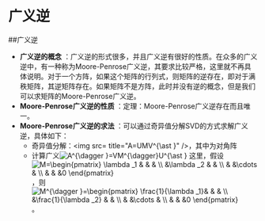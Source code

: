# 广义逆
##广义逆

- **广义逆的概念** ：广义逆的形式很多，并且广义逆有很好的性质。在众多的广义逆中，有一种称为Moore-Penrose广义逆，其要求比较严格，这里就不再具体说明。对于一个方阵，如果这个矩阵的行列式，则矩阵的逆存在，即对于满秩矩阵，其逆矩阵存在。如果矩阵不是方阵，此时并没有逆的概念，但是我们可以求矩阵的Moore-Penrose广义逆。
- **Moore-Penrose广义逆的性质** ：定理：Moore-Penrose广义逆存在而且唯一。
- **Moore-Penrose广义逆的求法** ：可以通过奇异值分解SVD的方式求解广义逆，具体如下：
    - 奇异值分解：<img src= title="A=UMV^{\ast }" />，其中为对角阵
    - 计算广义<img src="https://latex.codecogs.com/gif.latex?A^{\dagger&space;}=VM^{\dagger}U^{\ast&space;}" title="A^{\dagger }=VM^{\dagger}U^{\ast }" />
这里，假设<img src="https://latex.codecogs.com/gif.latex?M=\begin{pmatrix}&space;\lambda&space;_1&space;&&space;&&space;&&space;\\&space;&\lambda&space;_2&space;&&space;&&space;\\&space;&&space;&\cdots&space;&&space;\\&space;&&space;&&space;&0&space;\end{pmatrix}" title="M=\begin{pmatrix} \lambda _1 & & & \\ &\lambda _2 & & \\ & &\cdots & \\ & & &0 \end{pmatrix}" />，则<img src="https://latex.codecogs.com/gif.latex?M^{\dagger&space;}=\begin{pmatrix}&space;\frac{1}{\lambda&space;_1}&&space;&&space;&&space;\\&space;&\frac{1}{\lambda&space;_2}&space;&&space;&&space;\\&space;&&space;&\cdots&space;&&space;\\&space;&&space;&&space;&0&space;\end{pmatrix}" title="M^{\dagger }=\begin{pmatrix} \frac{1}{\lambda _1}& & & \\ &\frac{1}{\lambda _2} & & \\ & &\cdots & \\ & & &0 \end{pmatrix}" />。
